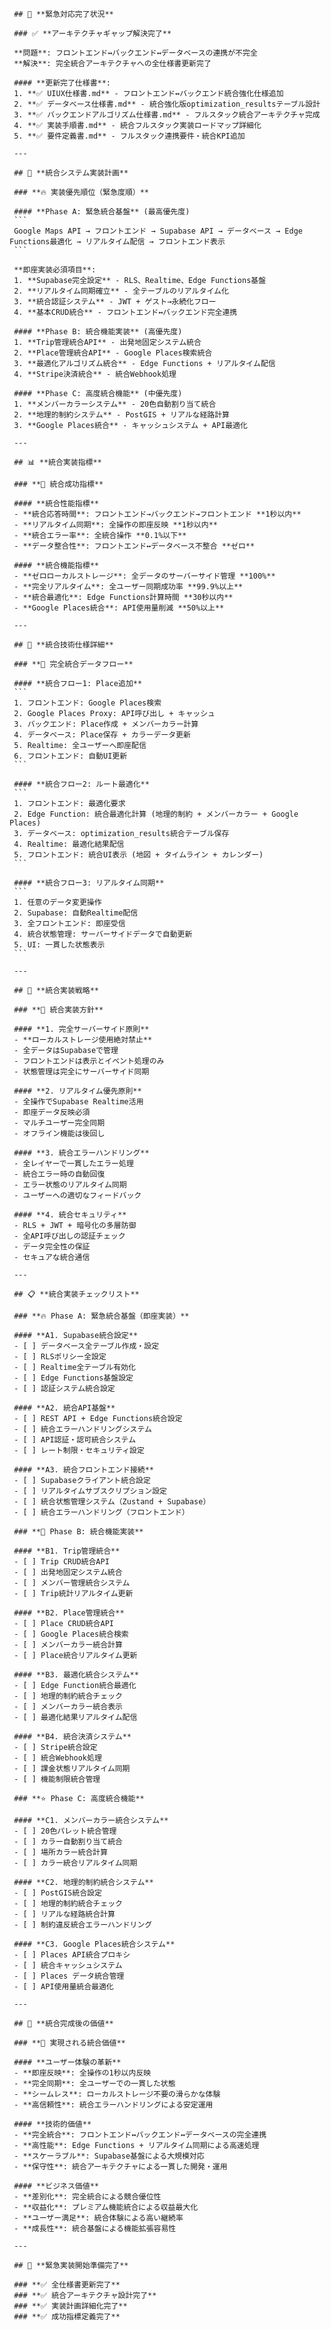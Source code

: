      ## 🚨 **緊急対応完了状況**

     ### ✅ **アーキテクチャギャップ解決完了**

     **問題**: フロントエンド↔バックエンド↔データベースの連携が不完全
     **解決**: 完全統合アーキテクチャへの全仕様書更新完了

     #### **更新完了仕様書**:
     1. **✅ UIUX仕様書.md** - フロントエンド↔バックエンド統合強化仕様追加
     2. **✅ データベース仕様書.md** - 統合強化版optimization_resultsテーブル設計
     3. **✅ バックエンドアルゴリズム仕様書.md** - フルスタック統合アーキテクチャ完成
     4. **✅ 実装手順書.md** - 統合フルスタック実装ロードマップ詳細化
     5. **✅ 要件定義書.md** - フルスタック連携要件・統合KPI追加

     ---

     ## 🎯 **統合システム実装計画**

     ### **🔥 実装優先順位（緊急度順）**

     #### **Phase A: 緊急統合基盤** (最高優先度)
     ```
     Google Maps API → フロントエンド → Supabase API → データベース → Edge Functions最適化 → リアルタイム配信 → フロントエンド表示
     ```

     **即座実装必須項目**:
     1. **Supabase完全設定** - RLS、Realtime、Edge Functions基盤
     2. **リアルタイム同期確立** - 全テーブルのリアルタイム化
     3. **統合認証システム** - JWT + ゲスト→永続化フロー
     4. **基本CRUD統合** - フロントエンド↔バックエンド完全連携

     #### **Phase B: 統合機能実装** (高優先度)
     1. **Trip管理統合API** - 出発地固定システム統合
     2. **Place管理統合API** - Google Places検索統合
     3. **最適化アルゴリズム統合** - Edge Functions + リアルタイム配信
     4. **Stripe決済統合** - 統合Webhook処理

     #### **Phase C: 高度統合機能** (中優先度)
     1. **メンバーカラーシステム** - 20色自動割り当て統合
     2. **地理的制約システム** - PostGIS + リアルな経路計算
     3. **Google Places統合** - キャッシュシステム + API最適化

     ---

     ## 📊 **統合実装指標**

     ### **🎯 統合成功指標**

     #### **統合性能指標**
     - **統合応答時間**: フロントエンド→バックエンド→フロントエンド **1秒以内**
     - **リアルタイム同期**: 全操作の即座反映 **1秒以内**
     - **統合エラー率**: 全統合操作 **0.1%以下**
     - **データ整合性**: フロントエンド↔データベース不整合 **ゼロ**

     #### **統合機能指標**
     - **ゼロローカルストレージ**: 全データのサーバーサイド管理 **100%**
     - **完全リアルタイム**: 全ユーザー同期成功率 **99.9%以上**
     - **統合最適化**: Edge Functions計算時間 **30秒以内**
     - **Google Places統合**: API使用量削減 **50%以上**

     ---

     ## 🔧 **統合技術仕様詳細**

     ### **🌟 完全統合データフロー**

     #### **統合フロー1: Place追加**
     ```
     1. フロントエンド: Google Places検索
     2. Google Places Proxy: API呼び出し + キャッシュ
     3. バックエンド: Place作成 + メンバーカラー計算
     4. データベース: Place保存 + カラーデータ更新
     5. Realtime: 全ユーザーへ即座配信
     6. フロントエンド: 自動UI更新
     ```

     #### **統合フロー2: ルート最適化**
     ```
     1. フロントエンド: 最適化要求
     2. Edge Function: 統合最適化計算 (地理的制約 + メンバーカラー + Google Places)
     3. データベース: optimization_results統合テーブル保存
     4. Realtime: 最適化結果配信
     5. フロントエンド: 統合UI表示 (地図 + タイムライン + カレンダー)
     ```

     #### **統合フロー3: リアルタイム同期**
     ```
     1. 任意のデータ変更操作
     2. Supabase: 自動Realtime配信
     3. 全フロントエンド: 即座受信
     4. 統合状態管理: サーバーサイドデータで自動更新
     5. UI: 一貫した状態表示
     ```

     ---

     ## 🚀 **統合実装戦略**

     ### **🎯 統合実装方針**

     #### **1. 完全サーバーサイド原則**
     - **ローカルストレージ使用絶対禁止**
     - 全データはSupabaseで管理
     - フロントエンドは表示とイベント処理のみ
     - 状態管理は完全にサーバーサイド同期

     #### **2. リアルタイム優先原則**
     - 全操作でSupabase Realtime活用
     - 即座データ反映必須
     - マルチユーザー完全同期
     - オフライン機能は後回し

     #### **3. 統合エラーハンドリング**
     - 全レイヤーで一貫したエラー処理
     - 統合エラー時の自動回復
     - エラー状態のリアルタイム同期
     - ユーザーへの適切なフィードバック

     #### **4. 統合セキュリティ**
     - RLS + JWT + 暗号化の多層防御
     - 全API呼び出しの認証チェック
     - データ完全性の保証
     - セキュアな統合通信

     ---

     ## 📋 **統合実装チェックリスト**

     ### **🔥 Phase A: 緊急統合基盤（即座実装）**

     #### **A1. Supabase統合設定**
     - [ ] データベース全テーブル作成・設定
     - [ ] RLSポリシー全設定
     - [ ] Realtime全テーブル有効化
     - [ ] Edge Functions基盤設定
     - [ ] 認証システム統合設定

     #### **A2. 統合API基盤**
     - [ ] REST API + Edge Functions統合設定
     - [ ] 統合エラーハンドリングシステム
     - [ ] API認証・認可統合システム
     - [ ] レート制限・セキュリティ設定

     #### **A3. 統合フロントエンド接続**
     - [ ] Supabaseクライアント統合設定
     - [ ] リアルタイムサブスクリプション設定
     - [ ] 統合状態管理システム（Zustand + Supabase）
     - [ ] 統合エラーハンドリング（フロントエンド）

     ### **🚀 Phase B: 統合機能実装**

     #### **B1. Trip管理統合**
     - [ ] Trip CRUD統合API
     - [ ] 出発地固定システム統合
     - [ ] メンバー管理統合システム
     - [ ] Trip統計リアルタイム更新

     #### **B2. Place管理統合**
     - [ ] Place CRUD統合API
     - [ ] Google Places統合検索
     - [ ] メンバーカラー統合計算
     - [ ] Place統合リアルタイム更新

     #### **B3. 最適化統合システム**
     - [ ] Edge Function統合最適化
     - [ ] 地理的制約統合チェック
     - [ ] メンバーカラー統合表示
     - [ ] 最適化結果リアルタイム配信

     #### **B4. 統合決済システム**
     - [ ] Stripe統合設定
     - [ ] 統合Webhook処理
     - [ ] 課金状態リアルタイム同期
     - [ ] 機能制限統合管理

     ### **⭐ Phase C: 高度統合機能**

     #### **C1. メンバーカラー統合システム**
     - [ ] 20色パレット統合管理
     - [ ] カラー自動割り当て統合
     - [ ] 場所カラー統合計算
     - [ ] カラー統合リアルタイム同期

     #### **C2. 地理的制約統合システム**
     - [ ] PostGIS統合設定
     - [ ] 地理的制約統合チェック
     - [ ] リアルな経路統合計算
     - [ ] 制約違反統合エラーハンドリング

     #### **C3. Google Places統合システム**
     - [ ] Places API統合プロキシ
     - [ ] 統合キャッシュシステム
     - [ ] Places データ統合管理
     - [ ] API使用量統合最適化

     ---

     ## 🎯 **統合完成後の価値**

     ### **🌟 実現される統合価値**

     #### **ユーザー体験の革新**
     - **即座反映**: 全操作の1秒以内反映
     - **完全同期**: 全ユーザーでの一貫した状態
     - **シームレス**: ローカルストレージ不要の滑らかな体験
     - **高信頼性**: 統合エラーハンドリングによる安定運用

     #### **技術的価値**
     - **完全統合**: フロントエンド↔バックエンド↔データベースの完全連携
     - **高性能**: Edge Functions + リアルタイム同期による高速処理
     - **スケーラブル**: Supabase基盤による大規模対応
     - **保守性**: 統合アーキテクチャによる一貫した開発・運用

     #### **ビジネス価値**
     - **差別化**: 完全統合による競合優位性
     - **収益化**: プレミアム機能統合による収益最大化
     - **ユーザー満足**: 統合体験による高い継続率
     - **成長性**: 統合基盤による機能拡張容易性

     ---

     ## 🚨 **緊急実装開始準備完了**

     ### **✅ 全仕様書更新完了**
     ### **✅ 統合アーキテクチャ設計完了**
     ### **✅ 実装計画詳細化完了**
     ### **✅ 成功指標定義完了**